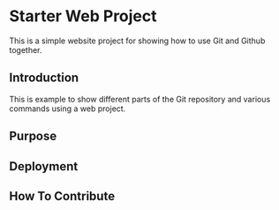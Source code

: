 # Starter Web Project

This is a simple website project for showing
how to use Git and Github together.

## Introduction

This is example to show different parts of the Git repository and various commands using a web project.
## Purpose

## Deployment

## How To Contribute
